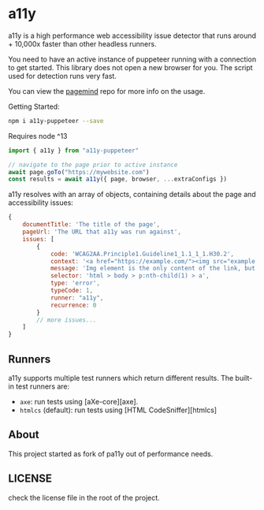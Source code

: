 # a11y

a11y is a high performance web accessibility issue detector that runs around + 10,000x faster
than other headless runners.

You need to have an active instance of puppeteer running with a connection to get started.
This library does not open a new browser for you. The script used for detection runs very fast. 

You can view the [pagemind](https://github.com/a11ywatch/pagemind) repo for more info on the usage.


Getting Started:

```sh
npm i a11y-puppeteer --save
```

Requires node ^13

```js
import { a11y } from "a11y-puppeteer"

// navigate to the page prior to active instance
await page.goTo("https://mywebsite.com")
const results = await a11y({ page, browser, ...extraConfigs })
```

a11y resolves with an array of objects, containing details about the page and accessibility issues:

```js
{
    documentTitle: 'The title of the page',
    pageUrl: 'The URL that a11y was run against',
    issues: [
        {
            code: 'WCAG2AA.Principle1.Guideline1_1.1_1_1.H30.2',
            context: '<a href="https://example.com/"><img src="example.jpg" alt=""/></a>',
            message: 'Img element is the only content of the link, but is missing alt text. The alt text should describe the purpose of the link.',
            selector: 'html > body > p:nth-child(1) > a',
            type: 'error',
            typeCode: 1,
            runner: "a11y",
            recurrence: 0
        }
        // more issues...
    ]
}
```

## Runners

a11y supports multiple test runners which return different results. The built-in test runners are:

- `axe`: run tests using [aXe-core][axe].
- `htmlcs` (default): run tests using [HTML CodeSniffer][htmlcs]

## About

This project started as fork of pa11y out of performance needs.

## LICENSE

check the license file in the root of the project.
